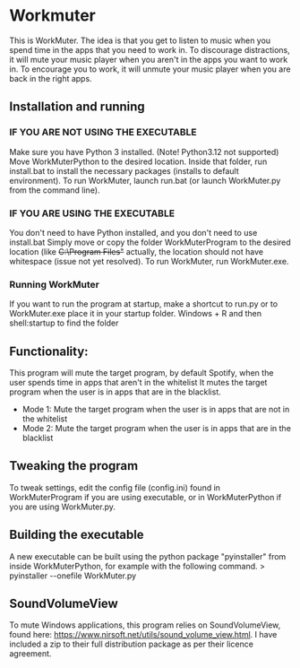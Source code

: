 # Workmuter
This is WorkMuter. The idea is that you get to listen to music when you spend time in the apps that you need to work in. To discourage distractions, it will mute your music player when you aren't in the apps you want to work in. To encourage you to work, it will unmute your music player when you are back in the right apps. 
## Installation and running
### IF YOU ARE NOT USING THE EXECUTABLE
Make sure you have Python 3 installed. (Note! Python3.12 not supported)
Move WorkMuterPython to the desired location. Inside that folder, run install.bat to install the necessary packages (installs to default environment). To run WorkMuter, launch run.bat (or launch WorkMuter.py from the command line).
### IF YOU ARE USING THE EXECUTABLE

You don't need to have Python installed, and you don't need to use install.bat
Simply move or copy the folder WorkMuterProgram to the desired location (like ~~C:\Program Files\"~~ actually, the location should not have whitespace (issue not yet resolved).
To run WorkMuter, run WorkMuter.exe.
### Running WorkMuter
If you want to run the program at startup, make a shortcut to run.py or to WorkMuter.exe
place it in your startup folder. Windows + R and then shell:startup to find the folder

## Functionality:
This program will mute the target program, by default Spotify,
when the user spends time in apps that aren't in the whitelist
It mutes the target program when the user is in apps that are in the blacklist.

- Mode 1: Mute the target program when the user is in apps that are not in the whitelist
- Mode 2: Mute the target program when the user is in apps that are in the blacklist

## Tweaking the program
To tweak settings, edit the config file (config.ini) found in WorkMuterProgram 
if you are using executable, or in WorkMuterPython if you are using WorkMuter.py.

## Building the executable
A new executable can be built using the python package "pyinstaller" from inside 
WorkMuterPython, for example with the following command. > pyinstaller --onefile WorkMuter.py

## SoundVolumeView
To mute Windows applications, this program relies on SoundVolumeView, found here:
https://www.nirsoft.net/utils/sound_volume_view.html. I have included a zip to their full
distribution package as per their licence agreement.
